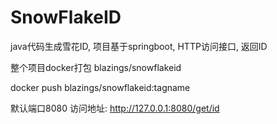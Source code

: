 # SnowFlakeID
java代码生成雪花ID, 项目基于springboot, HTTP访问接口, 返回ID

整个项目docker打包
blazings/snowflakeid

docker push blazings/snowflakeid:tagname


默认端口8080
访问地址: http://127.0.0.1:8080/get/id
